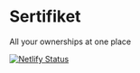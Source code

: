 # Sertifiket

All your ownerships at one place

[![Netlify Status](https://api.netlify.com/api/v1/badges/a3a8c468-fc0b-423d-a390-9415b262be35/deploy-status)](https://app.netlify.com/sites/sertifiket/deploys)
